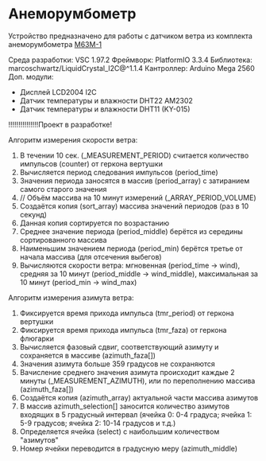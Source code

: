 # Анеморумбометр

Устройство предназначено для работы с датчиком ветра из 
комплекта анеморумбометра [М63М-1](artifacts/m63-m1-ps.pdf)

Среда разработки: VSC 1.97.2
Фреймворк: PlatformIO 3.3.4
Библиотека: marcoschwartz/LiquidCrystal_I2C@^1.1.4
Кантроллер: Arduino Mega 2560
Доп. модули: 
- Дисплей LCD2004 I2C
- Датчик температуры и влажности DHT22 AM2302
- Датчик температуры и влажности DHT11 (KY-015)

!!!!!!!!!!!!!!!Проект в разработке!

Алгоритм измерения скорости ветра:
1. В течении 10 сек. (_MEASUREMENT_PERIOD) считается количество импульсов (counter) от геркона вертушки
2. Вычисляется период следования импульсов (period_time)
3. Значения периода заносятся в массив (period_array) с затиранием самого старого значения
4. // Объём массива на 10 минут измерений (_ARRAY_PERIOD_VOLUME)
5. Создаётся копия (sort_array) массива значений периодов (раз в 10 секунд)
6. Данная копия сортируется по возрастанию
7. Среднее значение периода (period_middle) берётся из середины сортированного массива
8. Наименьшим значением периода (period_min) берётся третье от начала массива (для отсечения выбегов)
9. Вычисляются скорости ветра: мгновенная (period_time -> wind), средняя за 10 минут (period_middle -> wind_middle), максимальная за 10 минут (period_min -> wind_max)

Алгоритм измерения азимута ветра:
1. Фиксируется время прихода импульса (tmr_period) от геркона вертушки
2. Фиксируется время прихода импульса (tmr_faza) от геркона флюгарки
3. Вычисляется фазовый сдвиг, соответствующий азимуту и сохраняется в массиве (azimuth_faza[])
4. Значения азимута больше 359 градусов не сохраняются
5. Вачисление среднего значения азимута происходит каждые 2 минуты (_MEASUREMENT_AZIMUTH), или по переполнению массива (azimuth_faza[])
6. Создаётся копия (azimuth_array) актуальной части массива азимутов
7. В массив azimuth_selection[] заносится количество азимутов входящих в 5 градусный интервал (ячейка 0: 0-4 градуса; ячейка 1: 5-9 градусов; ячейка 2: 10-14 градусов и т.д.)
8. Определяется ячейка (select) с наибольшим количеством "азимутов"
9. Номер ячейки переводится в градусную меру (azimuth_middle)

